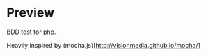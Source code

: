 # Preview

BDD test for php.

Heavily inspired by (mocha.js)[http://visionmedia.github.io/mocha/]


